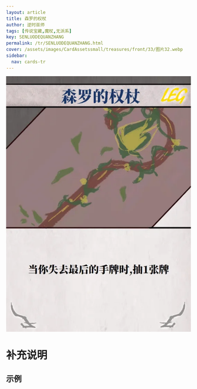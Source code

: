```yaml
---
layout: article
title: 森罗的权杖
author: 逆时巫师
tags: [传说宝藏,魔杖,无派系]
key: SENLUODEQUANZHANG
permalink: /tr/SENLUODEQUANZHANG.html
cover: /assets/images/CardAssetssmall/treasures/front/33/图片32.webp
sidebar:
  nav: cards-tr
---
```

![](/assets/images/CardAssets/treasures/front/33/图片32.webp)

# 补充说明



## 示例
> 